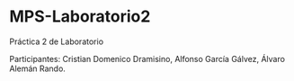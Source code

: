 # MPS-Laboratorio2

Práctica 2 de Laboratorio

Participantes:
Cristian Domenico Dramisino,
Alfonso García Gálvez,
Álvaro Alemán Rando.
